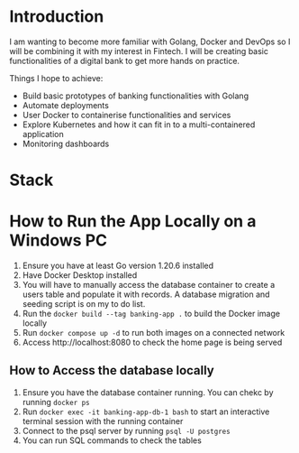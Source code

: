 # Introduction

I am wanting to become more familiar with Golang, Docker and DevOps so I will be combining it with my interest in Fintech. I will be creating basic functionalities of a digital bank to get more hands on practice.

Things I hope to achieve:

- Build basic prototypes of banking functionalities with Golang
- Automate deployments
- User Docker to containerise functionalities and services
- Explore Kubernetes and how it can fit in to a multi-containered application
- Monitoring dashboards

# Stack

# How to Run the App Locally on a Windows PC

1. Ensure you have at least Go version 1.20.6 installed
2. Have Docker Desktop installed
3. You will have to manually access the database container to create a users table and populate it with records. A database migration and seeding script is on my to do list.
4. Run the `docker build --tag banking-app .` to build the Docker image locally
5. Run `docker compose up -d` to run both images on a connected network
6. Access http://localhost:8080 to check the home page is being served

## How to Access the database locally

1. Ensure you have the database container running. You can chekc by running `docker ps`
2. Run `docker exec -it banking-app-db-1 bash` to start an interactive terminal session with the running container
3. Connect to the psql server by running `psql -U postgres`
4. You can run SQL commands to check the tables
